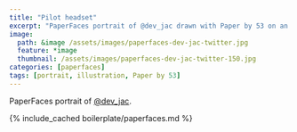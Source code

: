 ```yaml
---
title: "Pilot headset"
excerpt: "PaperFaces portrait of @dev_jac drawn with Paper by 53 on an iPad."
image: 
  path: &image /assets/images/paperfaces-dev-jac-twitter.jpg 
  feature: *image
  thumbnail: /assets/images/paperfaces-dev-jac-twitter-150.jpg
categories: [paperfaces]
tags: [portrait, illustration, Paper by 53]
---
```


PaperFaces portrait of [@dev_jac](https://twitter.com/dev_jac).

{% include_cached boilerplate/paperfaces.md %}
